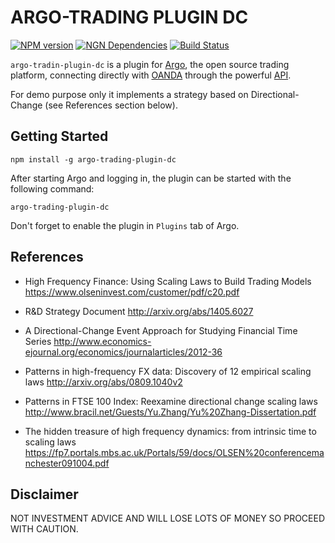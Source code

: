 # ARGO-TRADING PLUGIN DC

[![NPM version](https://badge.fury.io/js/argo-trading-plugin-dc.png)](http://badge.fury.io/js/argo-trading-plugin-dc)
[![NGN Dependencies](https://david-dm.org/albertosantini/argo-trading-plugin-dc.png)](https://david-dm.org/albertosantini/argo-trading-plugin-dc)
[![Build Status](https://travis-ci.org/albertosantini/argo-trading-plugin-dc.png)](https://travis-ci.org/albertosantini/argo-trading-plugin-dc)

`argo-tradin-plugin-dc` is a plugin for [Argo][], the open source trading
platform, connecting directly with [OANDA][] through the powerful [API][].

For demo purpose only it implements a strategy based on Directional-Change (see
References section below).

## Getting Started

```
npm install -g argo-trading-plugin-dc
```

After starting Argo and logging in, the plugin can be started with the following
command:

```
argo-trading-plugin-dc
```

Don't forget to enable the plugin in `Plugins` tab of Argo.

## References

- High Frequency Finance: Using Scaling Laws to Build Trading Models
https://www.olseninvest.com/customer/pdf/c20.pdf

- R&D Strategy Document
http://arxiv.org/abs/1405.6027

- A Directional-Change Event Approach for Studying Financial Time Series
http://www.economics-ejournal.org/economics/journalarticles/2012-36

- Patterns in high-frequency FX data: Discovery of 12 empirical scaling laws
http://arxiv.org/abs/0809.1040v2

- Patterns in FTSE 100 Index: Reexamine directional change scaling laws
http://www.bracil.net/Guests/Yu.Zhang/Yu%20Zhang-Dissertation.pdf

- The hidden treasure of high frequency dynamics: from intrinsic time to scaling laws
https://fp7.portals.mbs.ac.uk/Portals/59/docs/OLSEN%20conferencemanchester091004.pdf

## Disclaimer

NOT INVESTMENT ADVICE AND WILL LOSE LOTS OF MONEY SO PROCEED WITH CAUTION.

[Argo]: https://github.com/albertosantini/argo
[OANDA]: http://fxtrade.oanda.co.uk/
[API]: http://developer.oanda.com/
